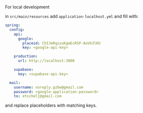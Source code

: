 For local development

in `src/main/resources` add `application-localhost.yml` and fill with:
```yaml
spring:
  config:
    api:
      google:
        placeid: ChIJmRqzxuKgmEcRSP-AoVk3lKU
        key: <google-api-key>

    production:
      url: http://localhost:3000

    supabase:
      key: <supabase-api-key>

  mail:
    username: noreply.gzbw@gmail.com
    password: <google-application-password>
    to: etschelj@gmail.com
```

and replace placeholders with matching keys.

